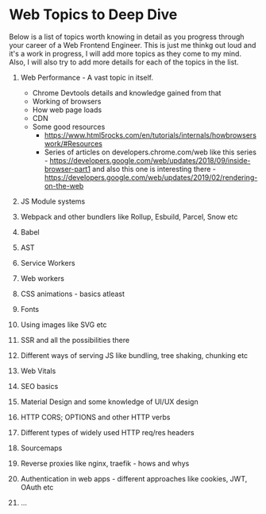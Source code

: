 # Web Topics to Deep Dive

Below is a list of topics worth knowing in detail as you progress through your career of a Web Frontend Engineer. This is just me thinkg out loud and it's a work in progress, I will add more topics as they come to my mind. Also, I will also try to add more details for each of the topics in the list.

1. Web Performance - A vast topic in itself. 
	- Chrome Devtools details and knowledge gained from that
	- Working of browsers
	- How web page loads
	- CDN
	* Some good resources
		- https://www.html5rocks.com/en/tutorials/internals/howbrowserswork/#Resources
		- Series of articles on developers.chrome.com/web like this series - https://developers.google.com/web/updates/2018/09/inside-browser-part1 and also this one is interesting there - https://developers.google.com/web/updates/2019/02/rendering-on-the-web

2. JS Module systems
3. Webpack and other bundlers like Rollup, Esbuild, Parcel, Snow etc
4. Babel
5. AST
6. Service Workers
7. Web workers
8. CSS animations - basics atleast
9. Fonts
10. Using images like SVG etc
11. SSR and all the possibilities there
12. Different ways of serving JS like bundling, tree shaking, chunking etc
13. Web Vitals
14. SEO basics
15. Material Design and some knowledge of UI/UX design
16. HTTP CORS; OPTIONS and other HTTP verbs
17. Different types of widely used HTTP req/res headers
18. Sourcemaps
19. Reverse proxies like nginx, traefik - hows and whys
20. Authentication in web apps - different approaches like cookies, JWT, OAuth etc
21. ...
